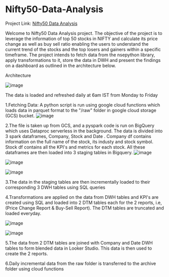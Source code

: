 # Nifty50-Data-Analysis
Project Link: [Nifty50 Data Analysis](https://lookerstudio.google.com/u/1/reporting/bbafb746-adf8-4a30-b7ed-65a809c9215b/page/JVgvE)

Welcome to Nifty50 Data Analysis project. The objective of the project is to leverage the information of top 50 stocks in NIFTY and calculate its price change as well as buy sell ratio enabling the users to understand the current trend of the stocks and the top losers and gainers within a specific timeframe. The project intends to fetch data from the nsepython library, apply transformations to it, store the data in DWH and present the findings on a dashboard as outlined in the architecture below.

Architecture

![image](https://github.com/user-attachments/assets/1cc8ed3c-40ee-45ff-9956-372faf914f04)

The data is loaded and refreshed daily at 6am IST from Monday to Friday

1.Fetching Data: A python script is run using google cloud functions which loads data in parquet format to the "/raw" folder in google cloud storage (GCS) bucket.
![image](https://github.com/user-attachments/assets/90de55b2-ada3-4409-a45a-ac4299a5f9f6)

2.The file is taken up from GCS, and a pyspark code is run on BigQuery which uses Dataproc serverless in the background. The data is divided into 3 spark dataframes, Company, Stock and Date . Company df contains information on the full name of the stock, its industy and stock symbol. Stock df contains all the KPI's and metrics for each stock. All these dataframes are then loaded into 3 staging tables in Bigquery.
![image](https://github.com/user-attachments/assets/5bb41a77-2594-45ca-8d34-8db0d97f9d48)

![image](https://github.com/user-attachments/assets/45bf1bd8-33b5-4161-aef6-649547519cea)

![image](https://github.com/user-attachments/assets/97925e1a-46dd-4aa7-bca9-9e21f01aaa7f)

3.The data in the staging tables are then incrementally loaded to their corresponding 3 DWH tables using SQL queries

4.Transformations are applied on the data from DWH tables and KPI's are created using SQL and loaded into 2 DTM tables each for the 2 reports, i.e, (Price Change Report & Buy-Sell Report). The DTM tables are truncated and loaded everyday.

![image](https://github.com/user-attachments/assets/9ee82bed-28a9-4bb6-9701-c738d1c8937f)

![image](https://github.com/user-attachments/assets/1d807a9a-de0a-4624-82e6-4807809eccf9)



5.The data from 2 DTM tables are joined with Company and Date DWH tables to form blended data in Looker Studio. This data is then used to create the 2 reports.

6.Daily incremental data from the raw folder is transferred to the archive folder using cloud functions

